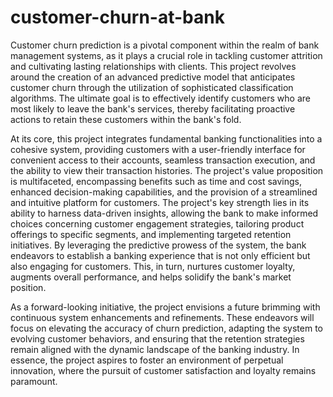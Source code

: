 # customer-churn-at-bank

Customer churn prediction is a pivotal component within the realm of bank management systems, as it 
plays a crucial role in tackling customer attrition and cultivating lasting relationships with clients. This 
project revolves around the creation of an advanced predictive model that anticipates customer churn 
through the utilization of sophisticated classification algorithms. The ultimate goal is to effectively 
identify customers who are most likely to leave the bank's services, thereby facilitating proactive actions 
to retain these customers within the bank's fold.

At its core, this project integrates fundamental banking functionalities into a cohesive system, providing 
customers with a user-friendly interface for convenient access to their accounts, seamless transaction 
execution, and the ability to view their transaction histories. The project's value proposition is 
multifaceted, encompassing benefits such as time and cost savings, enhanced decision-making 
capabilities, and the provision of a streamlined and intuitive platform for customers.
The project's key strength lies in its ability to harness data-driven insights, allowing the bank to make 
informed choices concerning customer engagement strategies, tailoring product offerings to specific 
segments, and implementing targeted retention initiatives. By leveraging the predictive prowess of the 
system, the bank endeavors to establish a banking experience that is not only efficient but also engaging 
for customers. This, in turn, nurtures customer loyalty, augments overall performance, and helps solidify 
the bank's market position.

As a forward-looking initiative, the project envisions a future brimming with continuous system 
enhancements and refinements. These endeavors will focus on elevating the accuracy of churn prediction, 
adapting the system to evolving customer behaviors, and ensuring that the retention strategies remain 
aligned with the dynamic landscape of the banking industry. In essence, the project aspires to foster an 
environment of perpetual innovation, where the pursuit of customer satisfaction and loyalty remains 
paramount.

